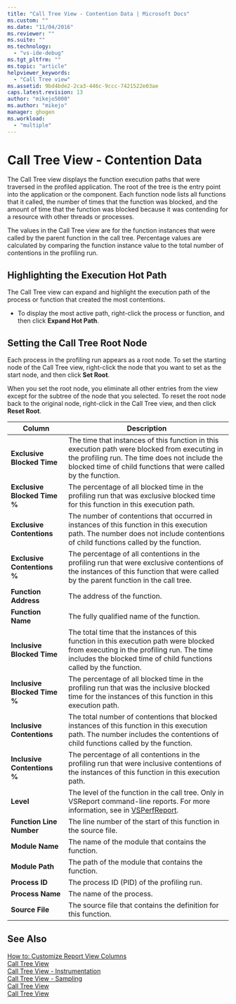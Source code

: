 ```yaml
---
title: "Call Tree View - Contention Data | Microsoft Docs"
ms.custom: ""
ms.date: "11/04/2016"
ms.reviewer: ""
ms.suite: ""
ms.technology: 
  - "vs-ide-debug"
ms.tgt_pltfrm: ""
ms.topic: "article"
helpviewer_keywords: 
  - "Call Tree view"
ms.assetid: 9bd4bde2-2ca3-446c-9ccc-7421522e03ae
caps.latest.revision: 13
author: "mikejo5000"
ms.author: "mikejo"
manager: ghogen
ms.workload: 
  - "multiple"
---
```

# Call Tree View - Contention Data
The Call Tree view displays the function execution paths that were traversed in the profiled application. The root of the tree is the entry point into the application or the component. Each function node lists all functions that it called, the number of times that the function was blocked, and the amount of time that the function was blocked because it was contending for a resource with other threads or processes.  
  
 The values in the Call Tree view are for the function instances that were called by the parent function in the call tree. Percentage values are calculated by comparing the function instance value to the total number of contentions in the profiling run.  
  
## Highlighting the Execution Hot Path  
 The Call Tree view can expand and highlight the execution path of the process or function that created the most contentions.  
  
-   To display the most active path, right-click the process or function, and then click **Expand Hot Path**.  
  
## Setting the Call Tree Root Node  
 Each process in the profiling run appears as a root node. To set the starting node of the Call Tree view, right-click the node that you want to set as the start node, and then click **Set Root**.  
  
 When you set the root node, you eliminate all other entries from the view except for the subtree of the  node that you selected. To reset the root node back to the original node, right-click in the Call Tree view, and then click **Reset Root**.  
  
|Column|Description|  
|------------|-----------------|  
|**Exclusive Blocked Time**|The time that instances of this function in this execution path were blocked from executing in the profiling run. The time does not include the blocked time of child functions that were called by the function.|  
|**Exclusive Blocked Time %**|The percentage of all blocked time in the profiling run that was exclusive blocked time for this function in this execution path.|  
|**Exclusive Contentions**|The number of contentions that occurred in instances of this function in this execution path. The number does not include contentions of child functions called by the function.|  
|**Exclusive Contentions %**|The percentage of all contentions in the profiling run that were exclusive contentions of the instances of this function that were called by the parent function in the call tree.|  
|**Function Address**|The address of the function.|  
|**Function Name**|The fully qualified name of the function.|  
|**Inclusive Blocked Time**|The total time that the instances of this function in this execution path were blocked from executing in the profiling run. The time includes the blocked time of child functions called by the function.|  
|**Inclusive Blocked Time %**|The percentage of all blocked time in the profiling run that was the inclusive blocked time for the instances of this function in this execution path.|  
|**Inclusive Contentions**|The total number of contentions that blocked instances of this function in this execution path. The number includes the contentions of child functions called by the function.|  
|**Inclusive Contentions %**|The percentage of all contentions in the profiling run that were inclusive contentions of the instances of this function in this execution path.|  
|**Level**|The level of the function in the call tree. Only in VSReport command-line reports. For more information, see in [VSPerfReport](../profiling/vsperfreport.md).|  
|**Function Line Number**|The line number of the start of this function in the source file.|  
|**Module Name**|The name of the module that contains the function.|  
|**Module Path**|The path of the module that contains the function.|  
|**Process ID**|The process ID (PID) of the profiling run.|  
|**Process Name**|The name of the process.|  
|**Source File**|The source file that contains the definition for this function.|  
  
## See Also  
 [How to: Customize Report View Columns](../profiling/how-to-customize-report-view-columns.md)   
 [Call Tree View](../profiling/call-tree-view.md)   
 [Call Tree View - Instrumentation](../profiling/call-tree-view-dotnet-memory-instrumentation-data.md)   
 [Call Tree View - Sampling](../profiling/call-tree-view-dotnet-memory-sampling-data.md)   
 [Call Tree View](../profiling/call-tree-view-instrumentation-data.md)   
 [Call Tree View](../profiling/call-tree-view-sampling-data.md)